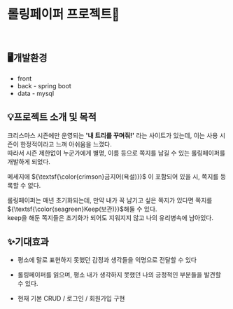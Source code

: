 # 롤링페이퍼 프로젝트📜

<br>

## 🖥️개발환경
- front
- back - spring boot
- data - mysql

## 💡프로젝트 소개 및 목적
크리스마스 시즌에만 운영되는 **'내 트리를 꾸며줘!'** 라는 사이트가 있는데, 이는 사용 시즌이 한정적이라고 느껴 아쉬움을 느꼈다. <br>
따라서 시즌 제한없이 누군가에게 별명, 이름 등으로 쪽지를 남길 수 있는 롤링페이퍼를 개발하게 되었다.<br>

메세지에 ${\textsf{\color{crimson}금지어(욕설)}}$ 이 포함되어 있을 시, 쪽지를 등록할 수 없다.<br>

롤링페이퍼는 매년 초기화되는데, 만약 내가 꼭 남기고 싶은 쪽지가 있다면 쪽지를 ${\textsf{\color{seagreen}Keep(보관)}}$해둘 수 있다.<br>
keep을 해둔 쪽지들은 초기화가 되어도 지워지지 않고 나의 유리병속에 남아있다.

## ✨기대효과
- 평소에 말로 표현하지 못했던 감정과 생각들을 익명으로 전달할 수 있다
- 롤링페이퍼를 읽으며, 평소 내가 생각하지 못했던 나의 긍정적인 부분들을 발견할 수 있다.

- 현재 기본 CRUD / 로그인 / 회원가입 구현

